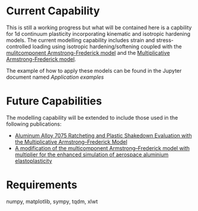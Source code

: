# Current Capability
This is still a working progress but what will be contained here is a capbility for 1d continuum plasticity incorporating kinematic and isotropic hardening models.
The current modelling capability includes strain and stress-controlled loading using isotropic hardening/softening coupled with the [mulitcomponent Armstrong-Frederick model](https://doi.org/10.1016/0749-6419(86)90010-0) and the [Multiplicative Armstrong-Frederick model](https://doi.org/10.1016/j.ijsolstr.2008.01.001).

The example of how to apply these models can be found in the Jupyter document named *Application examples*

# Future Capabilities
The modelling capability will be extended to include those used in the following publications:

* [Aluminum Alloy 7075 Ratcheting and Plastic Shakedown Evaluation with the Multiplicative Armstrong–Frederick Model](https://doi.org/10.2514/1.J055833)
* [A modification of the multicomponent Armstrong–Frederick model with multiplier for the enhanced simulation of aerospace aluminium elastoplasticity](https://doi.org/10.1016/j.ijmecsci.2018.05.036)

# Requirements
numpy, matplotlib, sympy, tqdm, xlwt 
